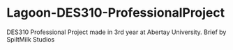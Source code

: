 # Lagoon-DES310-ProfessionalProject
DES310 Professional Project made in 3rd year at Abertay University. Brief by SpiltMilk Studios
